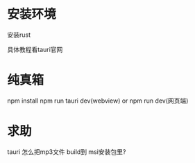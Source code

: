 # 安装环境

安装rust

具体教程看tauri官网

# 纯真箱

  npm install
    npm run tauri dev(webview) or npm run dev(网页端)


# 求助

tauri 怎么把mp3文件 build到 msi安装包里?
